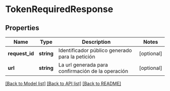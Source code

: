 # TokenRequiredResponse

## Properties
Name | Type | Description | Notes
------------ | ------------- | ------------- | -------------
**request_id** | **string** | Identificador público generado para la petición | [optional] 
**url** | **string** | La url generada para confirmación de la operación | [optional] 

[[Back to Model list]](../../README.md#documentation-for-models) [[Back to API list]](../../README.md#documentation-for-api-endpoints) [[Back to README]](../../README.md)

